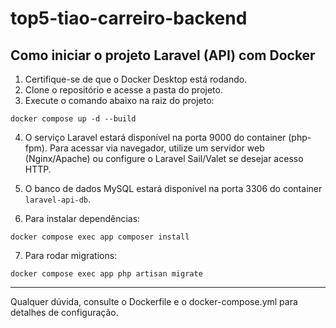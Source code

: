 # top5-tiao-carreiro-backend


## Como iniciar o projeto Laravel (API) com Docker

1. Certifique-se de que o Docker Desktop está rodando.
2. Clone o repositório e acesse a pasta do projeto.
3. Execute o comando abaixo na raiz do projeto:

```
docker compose up -d --build
```

4. O serviço Laravel estará disponível na porta 9000 do container (php-fpm). Para acessar via navegador, utilize um servidor web (Nginx/Apache) ou configure o Laravel Sail/Valet se desejar acesso HTTP.

5. O banco de dados MySQL estará disponível na porta 3306 do container `laravel-api-db`.


6. Para instalar dependências:

```
docker compose exec app composer install
```

7. Para rodar migrations:

```
docker compose exec app php artisan migrate
```



---
Qualquer dúvida, consulte o Dockerfile e o docker-compose.yml para detalhes de configuração.

